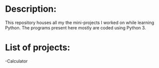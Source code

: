 # Description:
This repository houses all my the mini-projects I worked on while
learning Python.
The programs present here mostly are coded using Python 3.

# List of projects:
-Calculator
